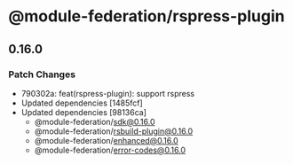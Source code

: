 # @module-federation/rspress-plugin

## 0.16.0

### Patch Changes

- 790302a: feat(rspress-plugin): support rspress
- Updated dependencies [1485fcf]
- Updated dependencies [98136ca]
  - @module-federation/sdk@0.16.0
  - @module-federation/rsbuild-plugin@0.16.0
  - @module-federation/enhanced@0.16.0
  - @module-federation/error-codes@0.16.0
